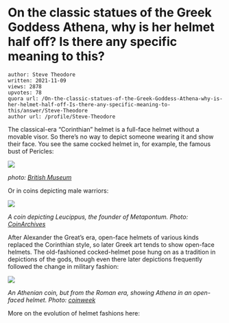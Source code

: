 # On the classic statues of the Greek Goddess Athena, why is her helmet half off? Is there any specific meaning to this?

	author: Steve Theodore
	written: 2021-11-09
	views: 2878
	upvotes: 78
	quora url: /On-the-classic-statues-of-the-Greek-Goddess-Athena-why-is-her-helmet-half-off-Is-there-any-specific-meaning-to-this/answer/Steve-Theodore
	author url: /profile/Steve-Theodore


The classical-era “Corinthian” helmet is a full-face helmet without a movable visor. So there’s no way to depict someone wearing it and show their face. You see the same cocked helmet in, for example, the famous bust of Pericles:

![](https://qph.fs.quoracdn.net/main-qimg-f6c0f9290c16c435c6c7503a32aaab84-pjlq)

_photo:_ _[British Museum](https://www.britishmuseum.org/collection/object/G_1805-0703-91)_ 

Or in coins depicting male warriors:

![](https://qph.fs.quoracdn.net/main-qimg-ad14d82b047a9d40ed86019809cc4af2-lq)

_A coin depicting Leucippus, the founder of Metapontum. Photo:_ _[CoinArchives](https://www.coinarchives.com/a/results.php?results=100&search=leucippus)_ 

After Alexander the Great’s era, open-face helmets of various kinds replaced the Corinthian style, so later Greek art tends to show open-face helmets. The old-fashioned cocked-helmet pose hung on as a tradition in depictions of the gods, though even there later depictions frequently followed the change in military fashion:

![](https://qph.fs.quoracdn.net/main-qimg-88747a459ef596f1a344c49bb7f41a50-lq)

_An Athenian coin, but from the Roman era, showing Athena in an open-faced helmet. Photo:_ _[coinweek](https://coinweek.com/ancient-coins/ancient-coin-profiles-greece-athenian-new-style-tetradrachm/)_ 

More on the evolution of helmet fashions here:



